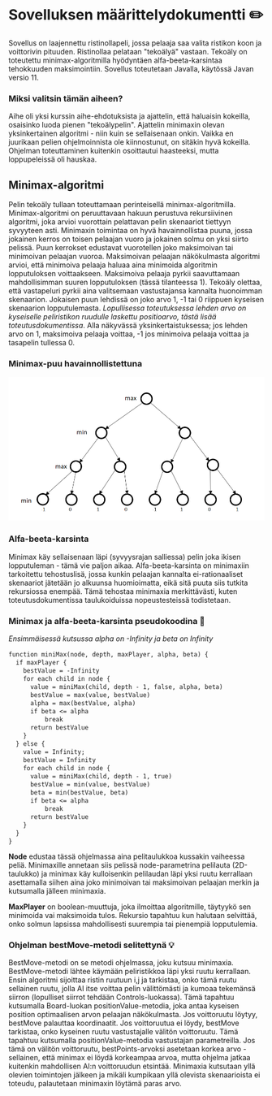 # Sovelluksen määrittelydokumentti :pencil2:

Sovellus on laajennettu ristinollapeli, jossa pelaaja saa valita ristikon koon ja voittorivin pituuden.
Ristinollaa pelataan "tekoälyä" vastaan. Tekoäly on toteutettu minimax-algoritmilla hyödyntäen alfa-beeta-karsintaa tehokkuuden maksimointiin.
Sovellus toteutetaan Javalla, käytössä Javan versio 11. 

### Miksi valitsin tämän aiheen?

Aihe oli yksi kurssin aihe-ehdotuksista ja ajattelin, että haluaisin kokeilla, osaisinko luoda pienen "tekoälypelin". 
Ajattelin minimaxin olevan yksinkertainen algoritmi - niin kuin se sellaisenaan onkin.
Vaikka en juurikaan pelien ohjelmoinnista ole kiinnostunut, on sitäkin hyvä kokeilla. 
Ohjelman toteuttaminen kuitenkin osoittautui haasteeksi, mutta loppupeleissä oli hauskaa.

## Minimax-algoritmi 

Pelin tekoäly tullaan toteuttamaan perinteisellä minimax-algoritmilla.
Minimax-algoritmi on peruuttavaan hakuun perustuva rekursiivinen algoritmi, joka arvioi vuorottain pelattavan pelin skenaariot tiettyyn syvyyteen asti.
Minimaxin toimintaa on hyvä havainnollistaa puuna, jossa jokainen kerros on toisen pelaajan vuoro ja jokainen solmu on yksi siirto pelissä.
Puun kerrokset edustavat vuorotellen joko maksimoivan tai minimoivan pelaajan vuoroa. 
Maksimoivan pelaajan näkökulmasta algoritmi arvioi, että minimoiva pelaaja haluaa aina minimoida algoritmin lopputuloksen voittaakseen.
Maksimoiva pelaaja pyrkii saavuttamaan mahdollisimman suuren lopputuloksen (tässä tilanteessa 1). 
Tekoäly olettaa, että vastapeluri pyrkii aina valitsemaan vastustajansa kannalta huonoimman skenaarion. 
Jokaisen puun lehdissä on joko arvo 1, -1 tai 0 riippuen kyseisen skenaarion lopputulemasta.
*Lopullisessa toteutuksessa lehden arvo on kyseiselle peliristikon ruudulle laskettu positioarvo, tästä lisää toteutusdokumentissa*.
Alla näkyvässä yksinkertaistuksessa; jos lehden arvo on 1, maksimoiva pelaaja voittaa, -1 jos minimoiva pelaaja voittaa ja tasapelin tullessa 0. 

### Minimax-puu havainnollistettuna

![alt_text](https://github.com/puuro-maria/TicTacToe/blob/master/dokumentaatio/kuvat/minimaxpuu.PNG)

### Alfa-beeta-karsinta

Minimax käy sellaisenaan läpi (syvyysrajan salliessa) pelin joka ikisen lopputuleman - tämä vie paljon aikaa. 
Alfa-beeta-karsinta on minimaxiin tarkoitettu tehostuslisä, jossa kunkin pelaajan kannalta ei-rationaaliset skenaariot jätetään jo alkuunsa huomioimatta, eikä sitä puuta siis tutkita rekursiossa enempää. 
Tämä tehostaa minimaxia merkittävästi, kuten toteutusdokumentissa taulukoiduissa nopeustesteissä todistetaan.

### Minimax ja alfa-beeta-karsinta pseudokoodina :triangular_ruler:

*Ensimmäisessä kutsussa alpha on -Infinity ja beta on Infinity*
```
function miniMax(node, depth, maxPlayer, alpha, beta) { 
  if maxPlayer {
    bestValue = -Infinity
    for each child in node {
      value = miniMax(child, depth - 1, false, alpha, beta)
      bestValue = max(value, bestValue)
      alpha = max(bestValue, alpha)
      if beta <= alpha
          break
      return bestValue
    }
  } else {
    value = Infinity;
    bestValue = Infinity
    for each child in node {
      value = miniMax(child, depth - 1, true)
      bestValue = min(value, bestValue)
      beta = min(bestValue, beta)
      if beta <= alpha
          break
      return bestValue
    }
  }
}
```

**Node** edustaa tässä ohjelmassa aina pelitaulukkoa kussakin vaiheessa peliä. 
Minimaxille annetaan siis pelissä node-parametrina pelilauta (2D-taulukko) ja minimax käy kulloisenkin pelilaudan läpi yksi ruutu kerrallaan asettamalla siihen aina joko minimoivan tai maksimoivan pelaajan merkin ja kutsumalla jälleen minimaxia.

**MaxPlayer** on boolean-muuttuja, joka ilmoittaa algoritmille, täytyykö sen minimoida vai maksimoida tulos.
Rekursio tapahtuu kun halutaan selvittää, onko solmun lapsissa mahdollisesti suurempia tai pienempiä lopputulemia.
    
### Ohjelman bestMove-metodi selitettynä :bulb:

BestMove-metodi on se metodi ohjelmassa, joku kutsuu minimaxia. 
BestMove-metodi lähtee käymään peliristikkoa läpi yksi ruutu kerrallaan.
Ensin algoritmi sijoittaa ristin ruutuun i,j ja tarkistaa, onko tämä ruutu sellainen ruutu, jolla AI itse voittaa pelin välittömästi ja kumoaa tekemänsä siirron (lopulliset siirrot tehdään Controls-luokassa). 
Tämä tapahtuu kutsumalla Board-luokan positionValue-metodia, joka antaa kyseisen position optimaalisen arvon pelaajan näkökulmasta.
Jos voittoruutu löytyy, bestMove palauttaa koordinaatit.
Jos voittoruutua ei löydy, bestMove tarkistaa, onko kyseinen ruutu vastustajalle välitön voittoruutu. Tämä tapahtuu kutsumalla positionValue-metodia vastustajan parametreilla.
Jos tämä on välitön voittoruutu, bestPoints-arvoksi asetetaan korkea arvo - sellainen, että minimax ei löydä korkeampaa arvoa, mutta ohjelma jatkaa kuitenkin mahdollisen AI:n voittoruudun etsintää.
Minimaxia kutsutaan yllä olevien toimintojen jälkeen ja mikäli kumpikaan yllä olevista skenaarioista ei toteudu, palautetaan minimaxin löytämä paras arvo.
